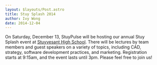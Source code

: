 ```yaml
---
layout: $layouts/Post.astro
title: Stuy Splash 2014
author: Ivy Wong
date: 2014-12-04
---
```

On Saturday, December 13, StuyPulse will be hosting our annual Stuy Splash event at [Stuyvesant High School](http://stuypulse.com/contact/). There will be lectures by team members and guest speakers on a variety of topics, including CAD, strategy, software development practices, and marketing. Registration starts at 9:15am, and the event lasts until 3pm. Please feel free to join us! 

